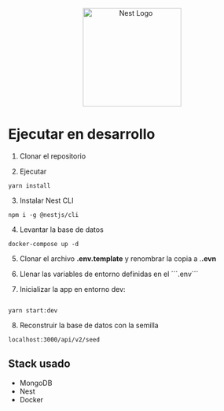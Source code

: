<p align="center">
  <a href="http://nestjs.com/" target="blank"><img src="https://nestjs.com/img/logo-small.svg" width="200" alt="Nest Logo" /></a>
</p>

# Ejecutar en desarrollo

1. Clonar el repositorio

2. Ejecutar
```
yarn install
```

3. Instalar Nest CLI
```
npm i -g @nestjs/cli
```

4. Levantar la base de datos
```
docker-compose up -d 
```

5. Clonar el archivo __.env.template__ y renombrar la copia a .__.evn__

6. Llenar las variables de entorno definidas en el ´´´.env´´´

7. Inicializar la app en entorno dev:
```

yarn start:dev
```

8. Reconstruir la base de datos con la semilla
```
localhost:3000/api/v2/seed
```

## Stack usado
* MongoDB
* Nest
* Docker

